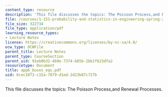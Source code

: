 ```yaml
---
content_type: resource
description: 'This file discusses the topics: The Poisson Process,and Renewal Processes.'
file: /courses/1-151-probability-and-statistics-in-engineering-spring-2005/6cec1072c15a7879d1ed2d23b87c727b_app6_buses_eqs.pdf
file_size: 322734
file_type: application/pdf
learning_resource_types:
- Lecture Notes
license: https://creativecommons.org/licenses/by-nc-sa/4.0/
ocw_type: OCWFile
parent_title: Lecture Notes
parent_type: CourseSection
parent_uid: 91eb0b32-4b9e-7374-b85b-2bb1f623dfa2
resourcetype: Document
title: app6_buses_eqs.pdf
uid: 6cec1072-c15a-7879-d1ed-2d23b87c727b
---
```

This file discusses the topics: The Poisson Process,and Renewal Processes.